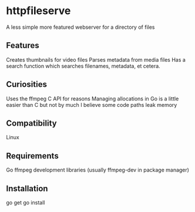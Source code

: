 # httpfileserve
A less simple more featured webserver for a directory of files

## Features
Creates thumbnails for video files
Parses metadata from media files
Has a search function which searches filenames, metadata, et cetera.

## Curiosities
Uses the ffmpeg C API for reasons
Managing allocations in Go is a little easier than C but not by much
I believe some code paths leak memory

## Compatibility
Linux

## Requirements
Go
ffmpeg development libraries (usually ffmpeg-dev in package manager)

## Installation
go get
go install


